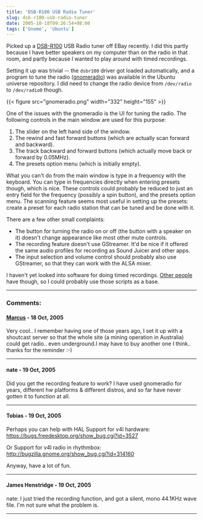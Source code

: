 ```yaml
---
title: 'DSB-R100 USB Radio Tuner'
slug: dsb-r100-usb-radio-tuner
date: 2005-10-18T09:26:54+08:00
tags: ['Gnome', 'Ubuntu']
---
```


Picked up a
[DSB-R100](http://www.dlink.com.au/tech/faq/usb/dsbr100-faq.htm) USB
Radio tuner off EBay recently. I did this partly because I have better
speakers on my computer than on the radio in that room, and partly
because I wanted to play around with timed recordings.

Setting it up was trivial \-- the `dsbr100` driver got loaded
automatically, and a program to tune the radio
([gnomeradio](http://www.wh-hms.uni-ulm.de/~mfcn/gnomeradio/)) was
available in the Ubuntu universe repository. I did need to change the
radio device from `/dev/radio` to `/dev/radio0` though.

{{< figure src="gnomeradio.png" width="332" height="155" >}}

One of the issues with the gnomeradio is the UI for tuning the radio.
The following controls in the main window are used for this purpose:

1.  The slider on the left hand side of the window.
2.  The rewind and fast forward buttons (which are actually scan forward
    and backward).
3.  The track backward and forward buttons (which actually move back or
    forward by 0.05MHz).
4.  The presets option menu (which is initially empty).

What you can\'t do from the main window is type in a frequency with the
keyboard. You can type in frequencies directly when entering presets
though, which is nice. These controls could probably be reduced to just
an entry field for the frequency (possibly a spin button), and the
presets option menu. The scanning feature seems most useful in setting
up the presets: create a preset for each radio station that can be tuned
and be done with it.

There are a few other small complaints:

-   The button for turning the radio on or off (the button with a
    speaker on it) doesn\'t change appearance like most other mute
    controls.
-   The recording feature doesn\'t use GStreamer. It\'d be nice if it
    offered the same audio profiles for recording as Sound Juicer and
    other apps.
-   The input selection and volume control should probably also use
    GStreamer, so that they can work with the ALSA mixer.

I haven\'t yet looked into software for doing timed recordings. [Other
people](http://burd.info/gary/2003/07/time-shifting-fm-radio.html) have
though, so I could probably use those scripts as a base.

---
### Comments:
#### [Marcus](http://www.modmeup.net) - <time datetime="2005-10-18 18:39:15">18 Oct, 2005</time>

Very cool.. I remember having one of those years ago, I set it up with a
shoutcast server so that the whole site (a mining operation in
Australia) could get radio.. even underground.I may have to buy another
one I think.. thanks for the reminder :-)

---
#### nate - <time datetime="2005-10-19 00:55:09">19 Oct, 2005</time>

Did you get the recording feature to work? I have used gnomeradio for
years, different hw platforms & different distros, and so far have never
gotten it to function at all.

---
#### Tobias - <time datetime="2005-10-19 05:17:41">19 Oct, 2005</time>

Perhaps you can help with HAL Support for v4l hardware:
<https://bugs.freedesktop.org/show_bug.cgi?id=3527>

Or Support for v4l radio in rhythmbox:
<http://bugzilla.gnome.org/show_bug.cgi?id=314160>

Anyway, have a lot of fun.

---
#### James Henstridge - <time datetime="2005-10-19 11:00:38">19 Oct, 2005</time>

nate: I just tried the recording function, and got a silent, mono
44.1KHz wave file. I\'m not sure what the problem is.

---
